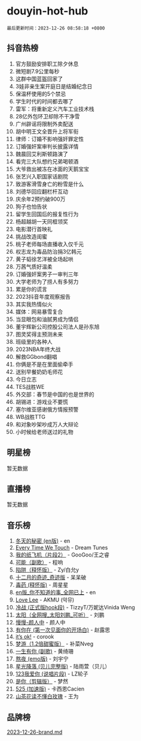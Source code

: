 # douyin-hot-hub

`最后更新时间：2023-12-26 08:58:18 +0800`

## 抖音热榜

1. 官方鼓励安排职工除夕休息
1. 微短剧7.9公里每秒
1. 这群中国蓝盔回家了
1. 3娃非亲生案开庭日是结婚纪念日
1. 保温杯使用的5个禁忌
1. 学生时代的时间都去哪了
1. 雷军：将重新定义汽车工业技术栈
1. 28亿外包环卫却除不干净雪
1. 广州辟谣将限制外卖配送
1. 胡中明王文全晋升上将军衔
1. 律师：订婚不影响强奸罪定性
1. 订婚强奸案审判长披露详情
1. 魏晨回艾利斯顿路演了
1. 看完三大队想约兄弟喝顿酒
1. 大爷救出被冻在冰面的天鹅宝宝
1. 张艺兴入职国家话剧院
1. 致游客滑雪身亡的粉雪是什么
1. 刘德华回应翻栏杆互动
1. 庆余年2预约破900万
1. 狗子也怕告状
1. 留学生回国后的报复性行为
1. 杨超越胡一天同框领奖
1. 电影潜行首映礼
1. 挑战改造闺蜜
1. 桃子老师每场直播收入仅千元
1. 权志龙为毒品防治捐3亿韩元
1. 黄子韬徐艺洋被全场起哄
1. 万茜气质好温柔
1. 订婚强奸案男子一审判三年
1. 大学老师为了捞人有多努力
1. 累是你的谎言
1. 2023抖音年度观察报告
1. 其实我热情似火
1. 媒体：网易暴雪复合
1. 当显眼包和油腻男成为情侣
1. 董宇辉新公司控股公司法人是孙东旭
1. 图灵奖得主预测未来
1. 班级里的各种人
1. 2023NBA年终大战
1. 解救GGbond翻唱
1. 你俩是不是在里面偷牵手
1. 送别早餐奶奶毛师花
1. 今日立志
1. TES战胜WE
1. 外交部：春节是中国的也是世界的
1. 胡锡进：游戏业不要慌
1. 塞尔维亚感谢俄方情报预警
1. WB战胜TTG
1. 和对象吵架吵成万人大辩论
1. 小时候给老师送过的礼物

## 明星榜

暂无数据

## 直播榜

暂无数据

## 音乐榜

1. [冬天的秘密 (en版)](https://sf6-cdn-tos.douyinstatic.com/obj/tos-cn-ve-2774/okIuMHDdzyf3FjGK4Lphe1vfHcQaPIHAg0Z4CR) - en
1. [Every Time We Touch](https://sf6-cdn-tos.douyinstatic.com/obj/tos-cn-ve-2774/ogN6lUKQeBBfEVhIOMikG1CcJjugxk1tztZyhP) - Dream Tunes
1. [我的纸飞机（片段2）](https://sf6-cdn-tos.douyinstatic.com/obj/tos-cn-ve-2774/oM2ZrKcg2CD5AeRB2gkeXOFB1IxAGJdZPazYHf) - GooGoo/王之睿
1. [可能（副歌）](https://sf6-cdn-tos.douyinstatic.com/obj/tos-cn-ve-2774/cde1731888894259b333569393c2fb51) - 程响
1. [陷阱（释怀版）](https://sf3-cdn-tos.douyinstatic.com/obj/tos-cn-ve-2774/oE8C21LeZrzKLDFfQYgMzx4GAIHageG5IzayY7) - Zy/白允y
1. [十二月的奇迹_奇迹版](https://sf3-cdn-tos.douyinstatic.com/obj/tos-cn-ve-2774/oMslvA9FBzGMGHnyUuoiiUjtIAXfMz6tzwByW8) - 呆呆破
1. [毒药 (释怀版)](https://sf6-cdn-tos.douyinstatic.com/obj/tos-cn-ve-2774/oYILMEAzspdZBIzy4frJNB8ZHPHWAhiwowd4Ad) - 周星星
1. [en版_你不知道的事_全网已上](https://sf6-cdn-tos.douyinstatic.com/obj/tos-cn-ve-2774/o4QbYLDezHUtFyDKdF9XfmPhIewaqEQAggj6Cb) - en
1. [Love Lee](https://sf3-cdn-tos.douyinstatic.com/obj/tos-cn-ve-2774/o05GbkJGbCBTdDnMtB0fwOYgkeZp23vrWQDQBS) - AKMU (악뮤)
1. [冷战 (正式版hook段)](https://sf3-cdn-tos.douyinstatic.com/obj/tos-cn-ve-2774/oMuEoiBasWApEMVDgNiI8VAByNmwo5J0pyf8Yx) - TizzyT/万妮达Vinida Weng
1. [太阳（全网搜_太阳刘鹏_可听）](https://sf3-cdn-tos.douyinstatic.com/obj/tos-cn-ve-2774/ogWbyIQnlBFImVbeDocRdCIYtBHlbJXgfZMvgz) - 刘鹏
1. [慢慢-颜人中](https://sf3-cdn-tos.douyinstatic.com/obj/tos-cn-ve-2774/ocjHNfBXdBxQNC8ZGAeoLMFTUgtBg8bkExunDC) - 颜人中
1. [有你在 (第一次见面你的开场白)](https://sf6-cdn-tos.douyinstatic.com/obj/tos-cn-ve-2774/oAthrQ3ClJBfI57uBoFEgNDYtNCZ0TSYQQfxQ0) - 赵露思
1. [it’s ok!](https://sf3-cdn-tos.douyinstatic.com/obj/tos-cn-ve-2774/0fc4d0ee28444bd0ab76e8b7c0003f52) - corook
1. [梦游（1.2倍甜蜜版）](https://sf3-cdn-tos.douyinstatic.com/obj/tos-cn-ve-2774/o4gyAUm8hwufoEABmwVIiQtHsFuGzAEEWtNMzo) - 补菜Nveg
1. [一生有你 (副歌)](https://sf3-cdn-tos.douyinstatic.com/obj/tos-cn-ve-2774/o8xzM8HLaQzgMiJ96FKAWCenIuzkFpfClDdmeW) - 黄绮珊
1. [熬夜 (emo版)](https://sf6-cdn-tos.douyinstatic.com/obj/tos-cn-ve-2774/ocQZvZErLThAfNQOtBZ178gQDfCDFBL9iB5lvY) - 刘宇宁
1. [星光降落 (贝儿完整版)](https://sf3-cdn-tos.douyinstatic.com/obj/tos-cn-ve-2774/okwB9hAwyAtsFFkFBzAX1hOOfQuIoMNs0W2Mwr) - 陆雨萱（贝儿）
1. [123我爱你 (说唱片段)](https://sf6-cdn-tos.douyinstatic.com/obj/tos-cn-ve-2774/oYCWFpY0hL9kda0dQKIGDYeKYfQmAse0DgpDjz) - LZ轮子
1. [是你（剪辑版）](https://sf3-cdn-tos.douyinstatic.com/obj/tos-cn-ve-2774/46019dae783c4c969944217fe1cfafc4) - 梦然
1. [525 (加速版)](https://sf3-cdn-tos.douyinstatic.com/obj/tos-cn-ve-2774/oIfKCtqfDyP8Vc9FpAPgWMyezT6LnDT1abRwGg) - 卡西恩Cacien
1. [山茶花读不懂白玫瑰](https://sf6-cdn-tos.douyinstatic.com/obj/tos-cn-ve-2774/osfn8B7DktrRHEPJgPCfDbw7QDQEkwC16BxZg9) - 王为

## 品牌榜

[2023-12-26-brand.md](2023-12-26-brand.md)
